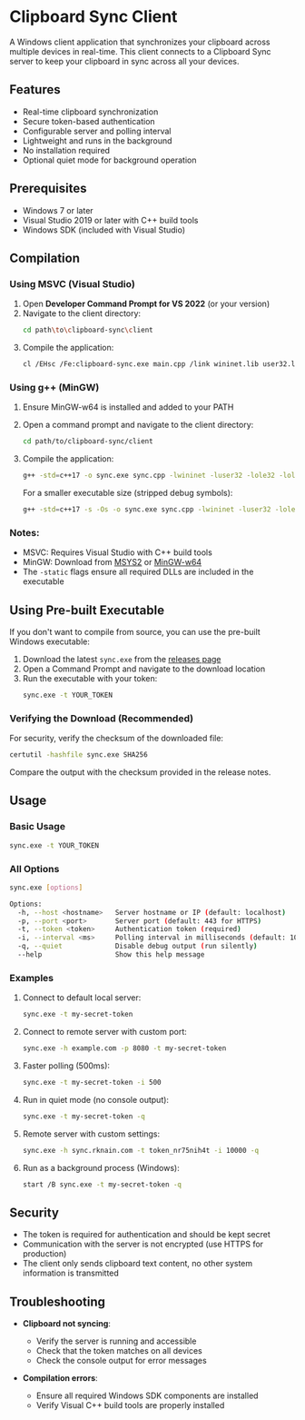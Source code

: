 # Clipboard Sync Client

A Windows client application that synchronizes your clipboard across multiple devices in real-time. This client connects to a Clipboard Sync server to keep your clipboard in sync across all your devices.

## Features

- Real-time clipboard synchronization
- Secure token-based authentication
- Configurable server and polling interval
- Lightweight and runs in the background
- No installation required
- Optional quiet mode for background operation

## Prerequisites

- Windows 7 or later
- Visual Studio 2019 or later with C++ build tools
- Windows SDK (included with Visual Studio)

## Compilation

### Using MSVC (Visual Studio)
1. Open **Developer Command Prompt for VS 2022** (or your version)
2. Navigate to the client directory:
   ```bash
   cd path\to\clipboard-sync\client
   ```
3. Compile the application:
   ```bash
   cl /EHsc /Fe:clipboard-sync.exe main.cpp /link wininet.lib user32.lib ole32.lib oleaut32.lib
   ```

### Using g++ (MinGW)
1. Ensure MinGW-w64 is installed and added to your PATH
2. Open a command prompt and navigate to the client directory:
   ```bash
   cd path/to/clipboard-sync/client
   ```
3. Compile the application:
   ```bash
   g++ -std=c++17 -o sync.exe sync.cpp -lwininet -luser32 -lole32 -loleaut32 -lws2_32 -static -static-libgcc -static-libstdc++
   ```
   
   For a smaller executable size (stripped debug symbols):
   ```bash
   g++ -std=c++17 -s -Os -o sync.exe sync.cpp -lwininet -luser32 -lole32 -loleaut32 -lws2_32 -static -static-libgcc -static-libstdc++
   ```

### Notes:
- MSVC: Requires Visual Studio with C++ build tools
- MinGW: Download from [MSYS2](https://www.msys2.org/) or [MinGW-w64](https://www.mingw-w64.org/)
- The `-static` flags ensure all required DLLs are included in the executable

## Using Pre-built Executable

If you don't want to compile from source, you can use the pre-built Windows executable:

1. Download the latest `sync.exe` from the [releases page](https://github.com/yourusername/clipboard-sync/releases)
2. Open a Command Prompt and navigate to the download location
3. Run the executable with your token:
   ```bash
   sync.exe -t YOUR_TOKEN
   ```

### Verifying the Download (Recommended)
For security, verify the checksum of the downloaded file:
```bash
certutil -hashfile sync.exe SHA256
```
Compare the output with the checksum provided in the release notes.

## Usage

### Basic Usage
```bash
sync.exe -t YOUR_TOKEN
```

### All Options
```bash
sync.exe [options]

Options:
  -h, --host <hostname>   Server hostname or IP (default: localhost)
  -p, --port <port>       Server port (default: 443 for HTTPS)
  -t, --token <token>     Authentication token (required)
  -i, --interval <ms>     Polling interval in milliseconds (default: 1000)
  -q, --quiet             Disable debug output (run silently)
  --help                  Show this help message
```

### Examples

1. Connect to default local server:
   ```bash
   sync.exe -t my-secret-token
   ```

2. Connect to remote server with custom port:
   ```bash
   sync.exe -h example.com -p 8080 -t my-secret-token
   ```

3. Faster polling (500ms):
   ```bash
   sync.exe -t my-secret-token -i 500
   ```

4. Run in quiet mode (no console output):
   ```bash
   sync.exe -t my-secret-token -q
   ```

5. Remote server with custom settings:
   ```bash
   sync.exe -h sync.rknain.com -t token_nr75nih4t -i 10000 -q
   ```

6. Run as a background process (Windows):
   ```bash
   start /B sync.exe -t my-secret-token -q
   ```
## Security

- The token is required for authentication and should be kept secret
- Communication with the server is not encrypted (use HTTPS for production)
- The client only sends clipboard text content, no other system information is transmitted

## Troubleshooting

- **Clipboard not syncing**:
  - Verify the server is running and accessible
  - Check that the token matches on all devices
  - Check the console output for error messages

- **Compilation errors**:
  - Ensure all required Windows SDK components are installed
  - Verify Visual C++ build tools are properly installed
